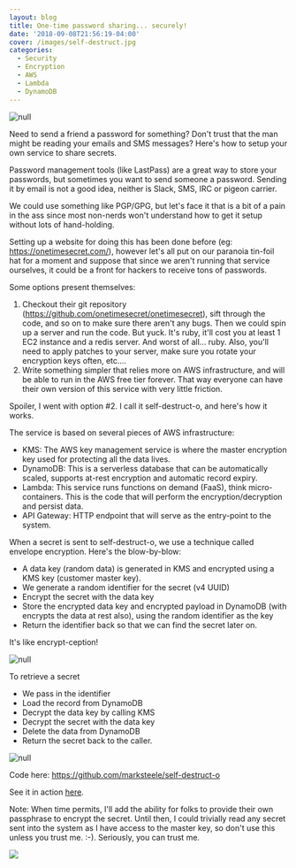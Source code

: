 ```yaml
---
layout: blog
title: One-time password sharing... securely!
date: '2018-09-08T21:56:19-04:00'
cover: /images/self-destruct.jpg
categories:
  - Security
  - Encryption
  - AWS
  - Lambda
  - DynamoDB
---
```

![null](/images/self-destruct.jpg)

Need to send a friend a password for something? Don't trust that the man might be reading your emails and SMS messages? Here's how to setup your own service to share secrets.

<!--more-->

Password management tools (like LastPass) are a great way to store your passwords, but sometimes you want to send someone a password. Sending it by email is not a good idea, neither is Slack, SMS, IRC or pigeon carrier.

We could use something like PGP/GPG, but let's face it that is a bit of a pain in the ass since most non-nerds won't understand how to get it setup without lots of hand-holding.

Setting up a website for doing this has been done before (eg: https://onetimesecret.com/), however let's all put on our paranoia tin-foil hat for a moment and suppose that since we aren't running that service ourselves, it could be a front for hackers to receive tons of passwords. 

Some options present themselves:

1. Checkout their git repository (https://github.com/onetimesecret/onetimesecret), sift through the code, and so on to make sure there aren't any bugs. Then we could spin up a server and run the code. But yuck. It's ruby, it'll cost you at least 1 EC2 instance and a redis server. And worst of all... ruby. Also, you'll need to apply patches to your server, make sure you rotate your encryption keys often, etc....
2. Write something simpler that relies more on AWS infrastructure, and will be able to run in the AWS free tier forever. That way everyone can have their own version of this service with very little friction.

Spoiler, I went with option #2. I call it self-destruct-o, and here's how it works.

The service is based on several pieces of AWS infrastructure:

* KMS: The AWS key management service is where the master encryption key used for protecting all the data lives.
* DynamoDB: This is a serverless database that can be automatically scaled, supports at-rest encryption and automatic record expiry.
* Lambda: This service runs functions on demand (FaaS), think micro-containers. This is the code that will perform the encryption/decryption and persist data.
* API Gateway: HTTP endpoint that will serve as the entry-point to the system.

When a secret is sent to self-destruct-o, we use a technique called envelope encryption. Here's the blow-by-blow:

* A data key (random data) is generated in KMS and encrypted using a KMS key (customer master key).
* We generate a random identifier for the secret (v4 UUID)
* Encrypt the secret with the data key
* Store the encrypted data key and encrypted payload in DynamoDB (with encrypts the data at rest also), using the random identifier as the key
* Return the identifier back so that we can find the secret later on.

It's like encrypt-ception!

![null](/images/inception2.jpg)

To retrieve a secret

* We pass in the identifier
* Load the record from DynamoDB
* Decrypt the data key by calling KMS
* Decrypt the secret with the data key
* Delete the data from DynamoDB
* Return the secret back to the caller.

![null](/images/knowmore.jpg)

Code here: <https://github.com/marksteele/self-destruct-o>

See it in action [here](https://self-destruct-o.control-alt-del.org). 

Note: When time permits, I'll add the ability for folks to provide their own passphrase to encrypt the secret. Until then, I could trivially read any secret sent into the system as I have access to the master key, so don't use this unless you trust me. :-). Seriously, you can trust me.

![](/images/dicaprio-meme.jpg)
